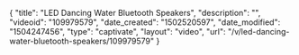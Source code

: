 {
    "title": "LED Dancing Water Bluetooth Speakers",
    "description": "",
    "videoid": "109979579",
    "date_created": "1502520597",
    "date_modified": "1504247456",
    "type": "captivate",
    "layout": "video",
    "url": "\/v\/led-dancing-water-bluetooth-speakers\/109979579"
}